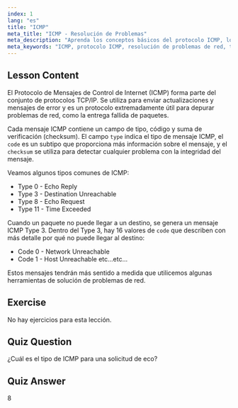```yaml
---
index: 1
lang: "es"
title: "ICMP"
meta_title: "ICMP - Resolución de Problemas"
meta_description: "Aprenda los conceptos básicos del protocolo ICMP, los tipos de mensajes y los códigos para la resolución de problemas de red. Comprenda cómo funciona ICMP para depurar problemas de red."
meta_keywords: "ICMP, protocolo ICMP, resolución de problemas de red, tipos ICMP, redes Linux, principiante, tutorial, guía"
---
```


## Lesson Content

El Protocolo de Mensajes de Control de Internet (ICMP) forma parte del conjunto de protocolos TCP/IP. Se utiliza para enviar actualizaciones y mensajes de error y es un protocolo extremadamente útil para depurar problemas de red, como la entrega fallida de paquetes.

Cada mensaje ICMP contiene un campo de tipo, código y suma de verificación (checksum). El campo `type` indica el tipo de mensaje ICMP, el `code` es un subtipo que proporciona más información sobre el mensaje, y el `checksum` se utiliza para detectar cualquier problema con la integridad del mensaje.

Veamos algunos tipos comunes de ICMP:

- Type 0 - Echo Reply
- Type 3 - Destination Unreachable
- Type 8 - Echo Request
- Type 11 - Time Exceeded

Cuando un paquete no puede llegar a un destino, se genera un mensaje ICMP Type 3. Dentro del Type 3, hay 16 valores de `code` que describen con más detalle por qué no puede llegar al destino:

- Code 0 - Network Unreachable
- Code 1 - Host Unreachable
  etc...etc...

Estos mensajes tendrán más sentido a medida que utilicemos algunas herramientas de solución de problemas de red.

## Exercise

No hay ejercicios para esta lección.

## Quiz Question

¿Cuál es el tipo de ICMP para una solicitud de eco?

## Quiz Answer

8
